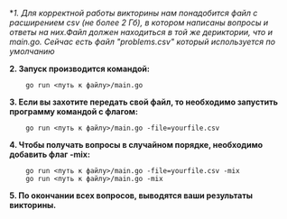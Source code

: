 **1. Для корректной работы викторины нам понадобится файл с расширением *csv (не более 2 Гб), в котором написаны вопросы и ответы на них.Файл должен находиться в той же дериктории, что и main.go. Сейчас есть файл "problems.csv" который используется по умолчанию**

**2. Запуск производится командой:** 

        go run <путь к файлу>/main.go

**3. Если вы захотите передать свой файл, то необходимо запустить программу командой с флагом:**

        go run <путь к файлу>/main.go -file=yourfile.csv

**4. Чтобы получать вопросы в случайном порядке, необходимо добавить флаг -mix:**

        go run <путь к файлу>/main.go -file=yourfile.csv -mix
        go run <путь к файлу>/main.go -mix

**5. По окончании всех вопросов, выводятся ваши результаты викторины.**
